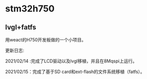 # stm32h750
## lvgl+fatfs
用weact的H750开发板做的一个小项目。


更新日志:

2021/02/14  :完成了LCD驱动以及lvgl移植，并且在8Mqspi上运行。

2021/02/15：完成了基于SD card和ext-flash的文件系统移植（fatfs）。


